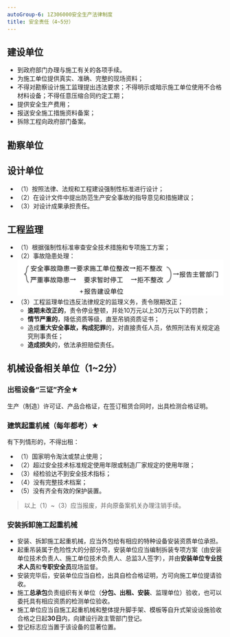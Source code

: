 ```yaml
---
autoGroup-6: 1Z306000安全生产法律制度
title: 安全责任（4~5分）
---
```

## 建设单位
- 到政府部门办理与施工有关的各项手续。
- 为施工单位提供真实、准确、完整的现场资料；
- 不得对勘察设计施工监理提出违法要求；不得明示或暗示施工单位使用不合格材料设备；不得任意压缩合同约定工期；
- 提供安全生产费用；
- 报送安全施工措施资料备案；
- 拆除工程向政府部门备案。

## 勘察单位

## 设计单位
- （1）按照法律、法规和工程建设强制性标准进行设计；
- （2）在设计文件中提出防范生产安全事故的指导意见和措施建议；
- （3）对设计成果承担责任。

## 工程监理
- （1）根据强制性标准审查安全技术措施和专项施工方案；
- （2）事故隐患处理： ![](/工程监理单位事故隐患处理流程.png)
- （3）工程监理单位违反法律规定的监理义务，责令限期改正；
    - **逾期未改正的**，责令停业整顿，并处10万元以上30万元以下的罚款；
    - **情节严重的**，降低资质等级，直至吊销资质证书；
    - 造成**重大安全事故，构成犯罪**的，对直接责任人员，依照刑法有关规定追究刑事责任；
    - **造成损失**的，依法承担赔偿责任。

## 机械设备相关单位（1~2分）
### 出租设备“三证”齐全★
生产（制造）许可证、产品合格证，在签订租赁合同时，出具检测合格证明。

### 建筑起重机械（每年都考）★
有下列情形的，不得出租：
- （1）国家明令淘汰或禁止使用；
- （2）超过安全技术标准规定使用年限或制造厂家规定的使用年限；
- （3）经检验达不到安全技术指标；
- （4）没有完整技术档案；
- （5）没有齐全有效的保护装置。
> 以上（1）~（3）应当报废，并向原备案机关办理注销手续。

### 安装拆卸施工起重机械
- 安装、拆卸施工起重机械，应当外包给有相应的特种设备安装资质单位承担。
- 起重吊装属于危险性大的分部分项，安装单位应当编制拆装专项方案（由安装单位技术负责人、施工单位技术负责人、总监3人签字），并由**安装单位专业技术人员**和**专职安全员**现场监督。
- 安装完毕后，安装单位应当自检，出具自检合格证明，方可向施工单位提请验收。
- 施工**总承包**负责组织有关单位（**分包、出租、安装**、监理单位）验收，也可以委托具有相应资质的检测单位验收。
- 施工单位应当自施工起重机械和整体提升脚手架、模板等自升式架设设施验收合格之日起**30日**内，向建设行政主管部门登记。
- 登记标志应当置于该设备的显著位置。
